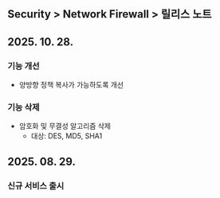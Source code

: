 ## Security > Network Firewall > 릴리스 노트

## 2025. 10. 28.

### 기능 개선

* 양방향 정책 복사가 가능하도록 개선

### 기능 삭제

* 암호화 및 무결성 알고리즘 삭제
    * 대상: DES, MD5, SHA1

## 2025. 08. 29.

### 신규 서비스 출시